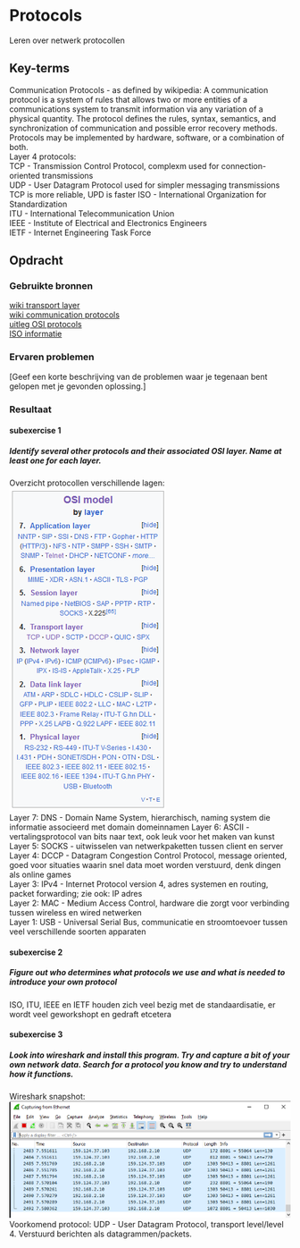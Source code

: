 # Protocols
Leren over netwerk protocollen

## Key-terms
Communication Protocols - as defined by wikipedia: A communication protocol is a system of rules that allows two or more entities of a communications system to transmit information via any variation of a physical quantity. The protocol defines the rules, syntax, semantics, and synchronization of communication and possible error recovery methods. Protocols may be implemented by hardware, software, or a combination of both.  
Layer 4 protocols:  
TCP - Transmission Control Protocol, complexm used for connection-oriented transmissions  
UDP - User Datagram Protocol used for simpler messaging transmissions  
TCP is more reliable, UPD is faster
ISO - International Organization for Standardization  
ITU - International Telecommunication Union  
IEEE - Institute of Electrical and Electronics Engineers  
IETF - Internet Engineering Task Force  

## Opdracht
### Gebruikte bronnen
[wiki transport layer](https://en.wikipedia.org/wiki/Transport_layer)  
[wiki communication protocols](https://en.wikipedia.org/wiki/Communication_protocol)  
[uitleg OSI protocols](https://www.techopedia.com/definition/24961/osi-protocols)  
[ISO informatie](https://en.wikipedia.org/wiki/International_Organization_for_Standardization)

### Ervaren problemen
[Geef een korte beschrijving van de problemen waar je tegenaan bent gelopen met je gevonden oplossing.]

### Resultaat
#### subexercise 1
##### Identify several other protocols and their associated OSI layer. Name at least one for each layer.
Overzicht protocollen verschillende lagen:  
![layer protocols](Images/03-wiki-layer-protocols.PNG)  
Layer 7: DNS - Domain Name System, hierarchisch, naming system die informatie associeerd met domain domeinnamen
Layer 6: ASCII - vertalingsprotocol van bits naar text, ook leuk voor het maken van kunst  
Layer 5: SOCKS - uitwisselen van netwerkpaketten tussen client en server
Layer 4: DCCP - Datagram Congestion Control Protocol, message oriented, goed voor situaties waarin snel data moet worden verstuurd, denk dingen als online games  
Layer 3: IPv4 - Internet Protocol version 4, adres systemen en routing, packet forwarding; zie ook: IP adres  
Layer 2: MAC - Medium Access Control, hardware die zorgt voor verbinding tussen wireless en wired netwerken  
Layer 1: USB - Universal Serial Bus, communicatie en stroomtoevoer tussen veel verschillende soorten apparaten  

#### subexercise 2
##### Figure out who determines what protocols we use and what is needed to introduce your own protocol
ISO, ITU, IEEE en IETF houden zich veel bezig met de standaardisatie, er wordt veel geworkshopt en gedraft etcetera

#### subexercise 3
##### Look into wireshark and install this program. Try and capture a bit of your own network data. Search for a protocol you know and try to understand how it functions.
Wireshark snapshot:  
![snapshot](Images/03-wireshark-snapshot.PNG)  
Voorkomend protocol: UDP - User Datagram Protocol, transport level/level 4. Verstuurd berichten als datagrammen/packets.
